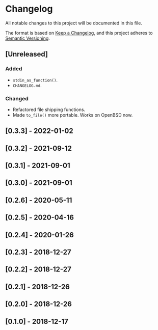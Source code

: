 # Changelog
All notable changes to this project will be documented in this file.

The format is based on [Keep a Changelog](https://keepachangelog.com/en/1.0.0/),
and this project adheres to [Semantic Versioning](https://semver.org/spec/v2.0.0.html).

## [Unreleased]
### Added
- `stdin_as_function()`.
- `CHANGELOG.md`.

### Changed
- Refactored file shipping functions.
- Made `to_file()` more portable. Works on OpenBSD now.


## [0.3.3] - 2022-01-02


## [0.3.2] - 2021-09-12


## [0.3.1] - 2021-09-01


## [0.3.0] - 2021-09-01


## [0.2.6] - 2020-05-11


## [0.2.5] - 2020-04-16


## [0.2.4] - 2020-01-26


## [0.2.3] - 2018-12-27


## [0.2.2] - 2018-12-27


## [0.2.1] - 2018-12-26


## [0.2.0] - 2018-12-26


## [0.1.0] - 2018-12-17

